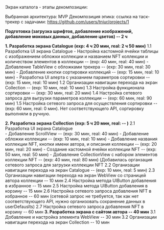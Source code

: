 


Экран каталога - этапы декомпозиции:

Выбранная архитектура: MVP
Декомпозиция эпика: ссылка на таск-трекер с задачами: https://github.com/users/tniur/projects/1

**Подготовка (загрузка шрифтов, добавление изображений, добавление моковых данных, добавление цветов)	 -- 2 ч**

**1.		Разработка экрана Catalogue	(exp: 4 ч 20 мин, real: 2 ч 50 мин)**
1.1		Разработка UI экрана Catalogue
	- Настройка кастомной ячейки таблицы с изображением обложки коллекции и названием NFT коллекции и количеством элементов в коллекции	-- (exp: 40 мин, real: 40 мин)
	- Добавление TableView с обложками трекера	-- (exp: 30 мин, real: 30 мин)
	- Добавление кнопки сортировки коллекций	-- (exp: 15 мин, real: 10 мин)
	- Разработка UI алерта с указанием параметров сортировки	 -- (exp: 15 мин, real: 10 мин)
1.2		Организации навигации перехода на экран Collection	-- (exp: 10 мин, real: 10 мин)
1.3		Настройка функционала сортировки	 -- (exp: 30 мин, real: 20 мин)
1.4		Настройка сетевого запроса для выгрузки параметров коллекции	 -- (exp: 60 мин, real: 90 мин)
1.5		Настройка сетевого запроса для осуществления сортировки	-- (exp: 60 мин, real: 0 мин). Нет соответствующего API, сортировку выполняли в ручную.

**2.		Разработка экрана Collection	(exp: 5 ч 20 мин, real: -- )**
2.1		Разработка UI экрана Catalogue	
	- Добавление ScrollView	-- (exp: 30 мин, real: 40 мин)
	- Добавление обложки коллекции	-- (exp: 10 мин, real: 10 мин)
	- Добавление названия коллекции NFT, кнопки имени автора, и описания коллекции	-- (exp: 20 мин, real: 20 мин)
	- Создание кастомной ячейки коллекции NFT	-- (exp: 50 мин, real: 50 мин)
	- Добавление CollectionView с набором элементов коллекции NFT	-- (exp: 40 мин, real: 80 мин) (Добавилась органзация сетевого запроса для загрузки коллекции NFT
2.2		Организации навигации перехода на экран Catalogue	-- (exp: 10 мин, real: 5 мин)
2.3		Организации навигации перехода на экран WebView со страницей автора коллекции	-- 10 мин
2.4		Настройка метода UIButton добавления в избранное	-- 15 мин
2.5		Настройка метода UIButton добавления в корзину	-- 15 мин
2.6		Настройка сетевого запроса добавления NFT в избранное	 -- 60 мин (сетевой запрос не требуется, так как нет соответствующего API, нужно организовать сохранение данных в userDefauslts)
2.7		Настройка сетевого запроса добавления NFT в корзину	-- 60 мин 
**3.		Разработка экрана с сайтом автора	-- 40 мин**
3.1		Добавление и настройка элемента WebView	-- 30 мин
3.2		Организации навигации перехода на экран Collection	-- 10 мин

